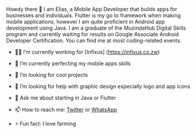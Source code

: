 Howdy there 👋
I am Elias, a Mobile App Developer that builds apps for businesses and individuals. Flutter is my go to framework when making mobile applications, however I am quite proficient in Android app development using Java. I am a graduate of the MuzindaHub Digital Skills program and currently waiting for results on Google Associate Android Developer Certification. You can find me at most coding-related events.

+ 👨‍💻 I’m currently working for [Infixus] (https://infixus.co.zw) 

+ 🌱 I’m currently perfecting my mobile apps skills

+ 👯 I’m looking for cool projects

+ 🤔 I’m looking for help with graphic design especially logo and app icons

+ 💬 Ask me about starting in Java or Flutter

+ 📫 How to reach me: [Twitter](https://twitter.com/Elisvobs) or [WhatsApp](https://api.whatsapp.com/send?phone=263777175291)

+ ⚡ Fun fact: I love farming
